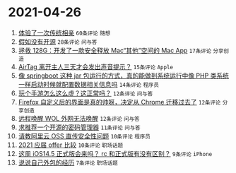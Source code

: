 # 2021-04-26

1. [体验了一次传统相亲](https://www.v2ex.com/t/773239) `60条评论` `随想`
1. [假如没有开源](https://www.v2ex.com/t/773246) `28条评论` `问与答`
1. [拯救 128G：开发了一款安全释放 Mac“其他”空间的 Mac App](https://www.v2ex.com/t/773263) `17条评论` `分享创造`
1. [AirTag 离开主人三天才会发出声音提示？](https://www.v2ex.com/t/773245) `15条评论` `Apple`
1. [像 springboot 这种 jar 包运行的方式，真的能做到系统运行中像 PHP 类系统一样启动时候就配置数据相关信息吗](https://www.v2ex.com/t/773264) `14条评论` `程序员`
1. [玩个手游怎么这么虚？这正常吗？](https://www.v2ex.com/t/773271) `12条评论` `问与答`
1. [Firefox 自定义后的界面是真的帅呀，决定从 Chrome 迁移过去了](https://www.v2ex.com/t/773265) `12条评论` `分享创造`
1. [远程唤醒 WOL 外网无法唤醒](https://www.v2ex.com/t/773258) `12条评论` `问与答`
1. [求推荐一个开源的密码管理器](https://www.v2ex.com/t/773255) `11条评论` `问与答`
1. [请教阿里云 OSS 直传安全性问题](https://www.v2ex.com/t/773270) `10条评论` `程序员`
1. [2021 应届 offer 比较](https://www.v2ex.com/t/773256) `10条评论` `职场话题`
1. [这周 iOS14.5 正式版会来吗？ rc 和正式版有没有区别？](https://www.v2ex.com/t/773252) `9条评论` `iPhone`
1. [说说自己外包的经历](https://www.v2ex.com/t/773261) `7条评论` `职场话题`
